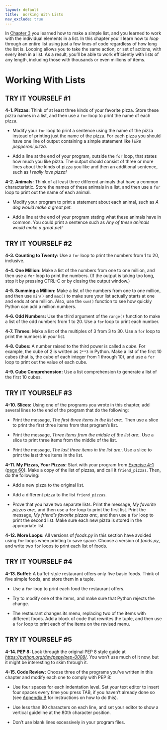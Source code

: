 ```yaml
---
layout: default
title:  Working With Lists
nav_exclude: true
---
```

In [Chapter 3](../chapter_03/tiy-ch03.md) you learned how to make a simple list,
and you learned to work with the individual elements in a list. In this
chapter you’ll learn how to *loop* through an entire list using just a
few lines of code regardless of how long the list is. Looping allows you
to take the same action, or set of actions, with every item in a list.
As a result, you’ll be able to work efficiently with lists of any
length, including those with thousands or even millions of items.

# Working With Lists

## TRY IT YOURSELF #1

<span id="ch4exe1"></span>**4-1. Pizzas:** Think of at least three kinds
of your favorite pizza. Store these pizza names in a list, and then use
a `for` loop to print the name of each pizza.

- Modify your `for` loop to print a sentence using the name of the pizza
instead of printing just the name of the pizza. For each pizza you
should have one line of output containing a simple statement like *I
like pepperoni pizza*.

- Add a line at the end of your program, outside the `for` loop, that
states how much you like pizza. The output should consist of three or
more lines about the kinds of pizza you like and then an additional
sentence, such as *I really love pizza!*

<span id="ch4exe2"></span>**4-2. Animals:** Think of at least three
different animals that have a common characteristic. Store the names of
these animals in a list, and then use a `for` loop to print out the name
of each animal.

- Modify your program to print a statement about each animal, such as *A
dog would make a great pet.*

- Add a line at the end of your program stating what these animals have
in common. You could print a sentence such as *Any of these animals
would make a great pet!*

## TRY IT YOURSELF #2

<span id="ch4exe3"></span>**4-3. Counting to Twenty:** Use a `for` loop
to print the numbers from 1 to 20, inclusive.

<span id="ch4exe4"></span>**4-4. One Million:** Make a list of the
numbers from one to one million, and then use a `for` loop to print the
numbers. (If the output is taking too long, stop it by pressing <span
class="small">CTRL</span>-C or by closing the output window.)

<span id="ch4exe5"></span>**4-5. Summing a Million:** Make a list of the
numbers from one to one million, and then use `min()` and `max()` to
make sure your list actually starts at one and ends at one million.
Also, use the `sum()` function to see how quickly Python can add a
million numbers.

<span id="ch4exe6"></span>**4-6. Odd Numbers:** Use the third argument
of the `range()` function to make a list of the odd numbers from 1 to
20. Use a `for` loop to print each number.

<span id="ch4exe7"></span>**4-7. Threes:** Make a list of the multiples
of 3 from 3 to 30. Use a `for` loop to print the numbers in your list.

<span id="ch4exe8"></span>**4-8. Cubes:** A number raised to the third
power is called a *cube*. For example, the cube of 2 is written as
`2**3` in Python. Make a list of the first 10 cubes (that is, the cube
of each integer from 1 through 10), and use a `for` loop to print out
the value of each cube.

<span id="ch4exe9"></span>**4-9. Cube Comprehension:** Use a list
comprehension to generate a list of the first 10 cubes.

## TRY IT YOURSELF #3

<span id="ch4exe10"></span>**4-10. Slices:** Using one of the programs
you wrote in this chapter, add several lines to the end of the program
that do the following:

- Print the message, *The first three items in the list are:*. Then use
a slice to print the first three items from that program&rsquo;s list.

- Print the message, *Three items from the middle of the list are:*. Use
a slice to print three items from the middle of the list.

- Print the message, *The last three items in the list are:*. Use a
slice to print the last three items in the list.

<span id="ch4exe11"></span>**4-11. My Pizzas, Your Pizzas:** Start with
your program from [Exercise 4-1](../chapter_04/tiy-ch04.md) ([page
60](../chapter_04/tiy-ch04.md#page_60)). Make a copy of the list of pizzas, and call it
`friend_pizzas`. Then, do the following:

- Add a new pizza to the original list.

- Add a different pizza to the list `friend_pizzas`.

- Prove that you have two separate lists. Print the message, *My
favorite pizzas are:*, and then use a `for` loop to print the first
list. Print the message, *My friend&rsquo;s favorite pizzas are:*, and then
use a `for` loop to print the second list. Make sure each new pizza is
stored in the appropriate list.

<span id="ch4exe12"></span>**4-12. More Loops:** All versions of
*foods.py* in this section have avoided using `for` loops when printing
to save space. Choose a version of *foods.py*, and write two `for` loops
to print each list of foods.

## TRY IT YOURSELF #4

<span id="ch4exe13"></span>**4-13. Buffet:** A buffet-style restaurant
offers only five basic foods. Think of five simple foods, and store them
in a tuple.

- Use a `for` loop to print each food the restaurant offers.

- Try to modify one of the items, and make sure that Python rejects the
change.

- The restaurant changes its menu, replacing two of the items with
different foods. Add a block of code that rewrites the tuple, and then
use a `for` loop to print each of the items on the revised menu.



<span id="page_74"></span>
## TRY IT YOURSELF #5

<span id="ch4exe14"></span>**4-14. PEP 8:** Look through the original
PEP 8 style guide at *<https://python.org/dev/peps/pep-0008/>*. You
won&rsquo;t use much of it now, but it might be interesting to skim through
it.

<span id="ch4exe15"></span>**4-15. Code Review:** Choose three of the
programs you&rsquo;ve written in this chapter and modify each one to comply
with PEP 8:

- Use four spaces for each indentation level. Set your text editor to
insert four spaces every time you press <span class="small">TAB</span>,
if you haven&rsquo;t already done so (see [Appendix B](app02.html) for
instructions on how to do this).

- Use less than 80 characters on each line, and set your editor to show
a vertical guideline at the 80th character position.

- Don&rsquo;t use blank lines excessively in your program files.

